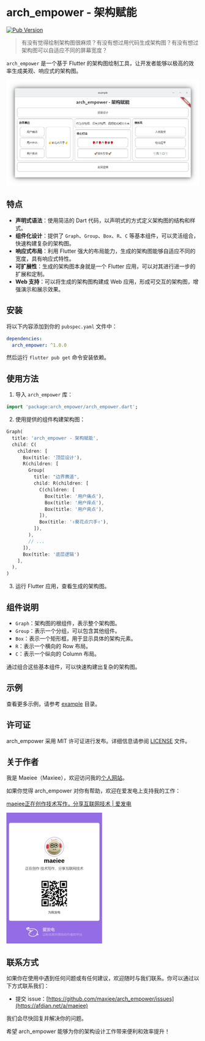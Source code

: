 # arch_empower - 架构赋能

[![Pub Version](https://img.shields.io/pub/v/arch_empower)](https://pub.dev/packages/arch_empower)

> 有没有觉得绘制架构图很麻烦？有没有想过用代码生成架构图？有没有想过架构图可以自适应不同的屏幕宽度？

`arch_empower` 是一个基于 Flutter 的架构图绘制工具，让开发者能够以极高的效率生成美观、响应式的架构图。

![](doc/images/demo.png)

## 特点

- **声明式语法**：使用简洁的 Dart 代码，以声明式的方式定义架构图的结构和样式。
- **组件化设计**：提供了 `Graph`、`Group`、`Box`、`R`、`C` 等基本组件，可以灵活组合，快速构建复杂的架构图。
- **响应式布局**：利用 Flutter 强大的布局能力，生成的架构图能够自适应不同的宽度，具有响应式特性。
- **可扩展性**：生成的架构图本身就是一个 Flutter 应用，可以对其进行进一步的扩展和定制。
- **Web 支持**：可以将生成的架构图构建成 Web 应用，形成可交互的架构图，增强演示和展示效果。

## 安装

将以下内容添加到你的 `pubspec.yaml` 文件中：

```yaml
dependencies:
  arch_empower: ^1.0.0
```

然后运行 `flutter pub get` 命令安装依赖。

## 使用方法

1. 导入 `arch_empower` 库：

```dart
import 'package:arch_empower/arch_empower.dart';
```

2. 使用提供的组件构建架构图：

```dart
Graph(
  title: 'arch_empower - 架构赋能',
  child: C(
    children: [
      Box(title: '顶层设计'),
      R(children: [
        Group(
          title: "边界赛道",
          child: R(children: [
            C(children: [
              Box(title: '用户痛点'),
              Box(title: '用户痒点'),
              Box(title: '用户爽点'),
            ]),
            Box(title: '✌️葵花点穴手✌️'),
          ]),
        ),
        // ...
      ]),
      Box(title: '底层逻辑')
    ],
  ),
)
```

3. 运行 Flutter 应用，查看生成的架构图。

## 组件说明

- `Graph`：架构图的根组件，表示整个架构图。
- `Group`：表示一个分组，可以包含其他组件。
- `Box`：表示一个矩形框，用于显示具体的架构元素。
- `R`：表示一个横向的 Row 布局。
- `C`：表示一个纵向的 Column 布局。

通过组合这些基本组件，可以快速构建出复杂的架构图。

## 示例

查看更多示例，请参考 [example](example) 目录。

## 许可证

arch_empower 采用 MIT 许可证进行发布。详细信息请参阅 [LICENSE](LICENSE) 文件。

## 关于作者

我是 Maeiee（Maxiee），欢迎访问我的[个人网站](https://maxieewong.com/)。

如果你觉得 arch_empower 对你有帮助，欢迎在爱发电上支持我的工作：

[maeiee正在创作技术写作，分享互联网技术 | 爱发电](https://afdian.net/a/maeiee)

![](doc/images/afd.jpg)

## 联系方式

如果你在使用中遇到任何问题或有任何建议，欢迎随时与我们联系。你可以通过以下方式联系我们：

- 提交 issue：[https://github.com/maxiee/arch_empower/issues](https://afdian.net/a/maeiee)

我们会尽快回复并解决你的问题。

希望 arch_empower 能够为你的架构设计工作带来便利和效率提升！